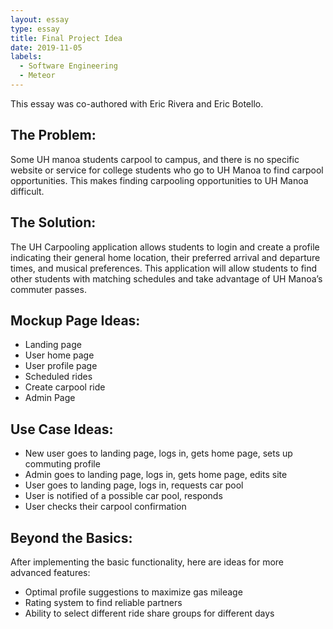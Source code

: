 ```yaml
---
layout: essay
type: essay
title: Final Project Idea
date: 2019-11-05
labels:
  - Software Engineering
  - Meteor
---
```


This essay was co-authored with Eric Rivera and Eric Botello. 


## The Problem: 
<p>
  Some UH manoa students carpool to campus, and there is no specific website or service for college students who go to UH Manoa to find carpool opportunities. This makes finding carpooling opportunities to UH Manoa difficult. 
</p>

## The Solution:
<p>
  The UH Carpooling application allows students to login and create a profile indicating their general home location, their preferred arrival and departure times, and musical preferences. This application will allow students to find other students with matching schedules and take advantage of UH Manoa’s commuter passes.
</p>

## Mockup Page Ideas:
<ul>
   <li>Landing page</li>
   <li>User home page</li>
   <li>User profile page</li>
   <li>Scheduled rides</li>
   <li>Create carpool ride</li>
   <li>Admin Page</li>
</ul>

## Use Case Ideas:
<ul>
   <li>New user goes to landing page, logs in, gets home page, sets up commuting profile</li>
   <li>Admin goes to landing page, logs in, gets home page, edits site</li>
   <li>User goes to landing page, logs in, requests car pool</li>
   <li>User is notified of a possible car pool, responds</li>
   <li>User checks their carpool confirmation</li>
</ul>
   
## Beyond the Basics:
After implementing the basic functionality, here are ideas for more advanced features:
<ul>
 <li>Optimal profile suggestions to maximize gas mileage</li>
 <li>Rating system to find reliable partners</li>
 <li>Ability to select different ride share groups for different days</li>
</ul>
